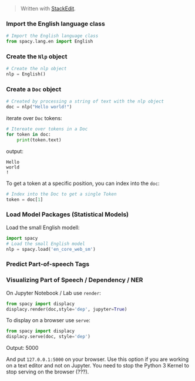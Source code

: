 > Written with [StackEdit](https://stackedit.io/).

### Import the English language class
```python
# Import the English language class
from spacy.lang.en import English
```
### Create the `Nlp` object
```python
# Create the nlp object
nlp = English()
```
### Create a `Doc` object
```python
# Created by processing a string of text with the nlp object
doc = nlp("Hello world!")
```
iterate over `Doc` tokens:
```python
# Itereate over tokens in a Doc
for token in doc:
    print(token.text)
```
output:
```
Hello
world
!
```
To get a token at a specific position, you can index into the `doc`:
```python
# Index into the Doc to get a single Token
token = doc[1]
```
### Load Model Packages (Statistical Models)
Load the small English modell:
```python
import spacy
# Load the small English model
nlp = spacy.load('en_core_web_sm')
```
### Predict Part-of-speech Tags


### Visualizing Part of Speech / Dependency / NER
On Jupyter Notebook / Lab use `render`:
```python
from spacy import displacy
displacy.render(doc,style='dep', jupyter=True)
```
To display on a browser use `serve`:
```python
from spacy import displacy
displacy.serve(doc, style='dep')
```
Output:
5000

And put `127.0.0.1:5000` on your browser.
Use this option if you are working on a text editor and not on Jupyter. You need to stop the Python 3 Kernel to stop serving on the browser (???).
<!--stackedit_data:
eyJoaXN0b3J5IjpbLTE5MTkxNTk4NiwxMTIxMjk0ODE3LDE4ND
MyNzQyOTcsLTE0NjE4MjUxNjUsLTE0Mzg3MjExNTUsLTExMjM0
OTQzMDAsOTk0ODE4MDE2LDkyNTE0MDk5MiwxMzExNTEzNzMsNj
c1NjYxNDQyXX0=
-->